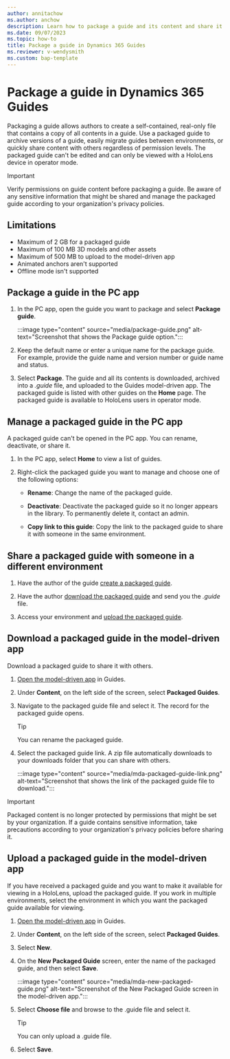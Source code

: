```yaml
---
author: annitachow
ms.author: anchow
description: Learn how to package a guide and its content and share it with others in Dynamics 365 Guides. 
ms.date: 09/07/2023
ms.topic: how-to
title: Package a guide in Dynamics 365 Guides
ms.reviewer: v-wendysmith
ms.custom: bap-template
---
```


# Package a guide in Dynamics 365 Guides

Packaging a guide allows authors to create a self-contained, real-only file that contains a copy of all contents in a guide. Use a packaged guide to archive versions of a guide, easily migrate guides between environments, or quickly share content with others regardless of permission levels. The packaged guide can't be edited and can only be viewed with a HoloLens device in operator mode.

> [!IMPORTANT]
> Verify permissions on guide content before packaging a guide. Be aware of any sensitive information that might be shared and manage the packaged guide according to your organization's privacy policies.

## Limitations

- Maximum of 2 GB for a packaged guide
- Maximum of 100 MB 3D models and other assets
- Maximum of 500 MB to upload to the model-driven app
- Animated anchors aren't supported
- Offline mode isn't supported

## Package a guide in the PC app

1. In the PC app, open the guide you want to package and select **Package guide**.

   :::image type="content" source="media/package-guide.png" alt-text="Screenshot that shows the Package guide option.":::

1. Keep the default name or enter a unique name for the package guide. For example, provide the guide name and version number or guide name and status.

1. Select **Package**. The guide and all its contents is downloaded, archived into a *.guide* file, and uploaded to the Guides model-driven app. The packaged guide is listed with other guides on the **Home** page. The packaged guide is available to HoloLens users in operator mode.

## Manage a packaged guide in the PC app

A packaged guide can't be opened in the PC app. You can rename, deactivate, or share it.

1. In the PC app, select **Home** to view a list of guides.

1. Right-click the packaged guide you want to manage and choose one of the following options:

   - **Rename**: Change the name of the packaged guide.

   - **Deactivate**: Deactivate the packaged guide so it no longer appears in the library. To permanently delete it, contact an admin.

   - **Copy link to this guide**: Copy the link to the packaged guide to share it with someone in the same environment.

## Share a packaged guide with someone in a different environment

1. Have the author of the guide [create a packaged guide](#package-a-guide-in-the-pc-app).

1. Have the author [download the packaged guide](#download-a-packaged-guide-in-the-model-driven-app) and send you the *.guide* file.

1. Access your environment and [upload the packaged guide](#upload-a-packaged-guide-in-the-model-driven-app).

## Download a packaged guide in the model-driven app

Download a packaged guide to share it with others.

1. [Open the model-driven app](open-model-driven-app.md) in Guides.

1. Under **Content**, on the left side of the screen, select **Packaged Guides**.

1. Navigate to the packaged guide file and select it. The record for the packaged guide opens.

   > [!TIP]
   > You can rename the packaged guide.

1. Select the packaged guide link. A zip file automatically downloads to your downloads folder that you can share with others.

   :::image type="content" source="media/mda-packaged-guide-link.png" alt-text="Screenshot that shows the link of the packaged guide file to download.":::

> [!IMPORTANT]
> Packaged content is no longer protected by permissions that might be set by your organization. If a guide contains sensitive information, take precautions according to your organization's privacy policies before sharing it.

## Upload a packaged guide in the model-driven app

If you have received a packaged guide and you want to make it available for viewing in a HoloLens, upload the packaged guide. If you work in multiple environments, select the environment in which you want the packaged guide available for viewing.

1. [Open the model-driven app](open-model-driven-app.md) in Guides.

1. Under **Content**, on the left side of the screen, select **Packaged Guides**.

1. Select **New**.

1. On the **New Packaged Guide** screen, enter the name of the packaged guide, and then select **Save**.

   :::image type="content" source="media/mda-new-packaged-guide.png" alt-text="Screenshot of the New Packaged Guide screen in the model-driven app.":::

1. Select **Choose file** and browse to the .guide file and select it.

   > [!TIP]
   > You can only upload a .guide file.

1. Select **Save**.
